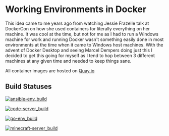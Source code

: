 # Working Environments in Docker

This idea came to me years ago from watching Jessie Frazelle talk at DockerCon on how she used containers for literally everything on her machine. It was cool at the time, but not for me as I had to run a Windows machine for work and running Docker wasn't something easily done in most environments at the time when it came to Windows host machines. With the advent of Docker Desktop and seeing Marcel Dempers doing just this I decided to get this going for myself as I tend to hop between 3 different machines at any given time and needed to keep things sane.

All container images are hosted on [Quay.io](https://quay.io/)

## Build Statuses
[![ansible-env_build](https://github.com/KyWa/dockerbuilds/actions/workflows/ansible-env-publish.yml/badge.svg)](https://github.com/KyWa/dockerbuilds/actions/workflows/ansible-env-publish.yml)

[![code-server_build](https://github.com/KyWa/dockerbuilds/actions/workflows/kcode-publish.yml/badge.svg)](https://github.com/KyWa/dockerbuilds/actions/workflows/kcode-publish.yml)

[![go-env_build](https://github.com/KyWa/dockerbuilds/actions/workflows/go-env-publish.yml/badge.svg)](https://github.com/KyWa/dockerbuilds/actions/workflows/go-env-publish.yml)

[![minecraft-server_build](https://github.com/KyWa/dockerbuilds/actions/workflows/minecraft-publish.yml/badge.svg)](https://github.com/KyWa/dockerbuilds/actions/workflows/minecraft-publish.yml)
